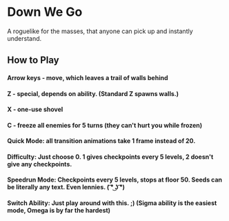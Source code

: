 # Down We Go
A roguelike for the masses, that anyone can pick up and instantly understand.

## How to Play
#### Arrow keys - move, which leaves a trail of walls behind
#### Z - special, depends on ability. (Standard Z spawns walls.)
#### X - one-use shovel
#### C - freeze all enemies for 5 turns (they can't hurt you while frozen)
#### Quick Mode: all transition animations take 1 frame instead of 20.
#### Difficulty: Just choose 0. 1 gives checkpoints every 5 levels, 2 doesn't give any checkpoints.
#### Speedrun Mode: Checkpoints every 5 levels, stops at floor 50. Seeds can be literally any text. Even lennies. ( ͡° ͜ʖ ͡°)
#### Switch Ability: Just play around with this. ;) (Sigma ability is the easiest mode, Omega is by far the hardest)
